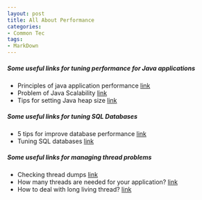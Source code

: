 ```yaml
---
layout: post
title: All About Performance
categories:
- Common Tec
tags:
- MarkDown
---
```


##### Some useful links for tuning performance for Java applications
* Principles of java application performance [link](http://www.cubrid.org/blog/dev-platform/the-principles-of-java-application-performance-tuning/)
* Problem of Java Scalability [link](http://www.javaworld.com/article/2078731/java-platform/jvm-performance-optimization--part-5--is-java-scalability-an-oxymoron-.html)
* Tips for setting Java heap size [link](http://javarevisited.blogspot.ie/2011/05/java-heap-space-memory-size-jvm.html)

##### Some useful links for tuning SQL Databases
* 5 tips for improve database performance [link](https://blog.ruxit.com/five-easy-steps-improve-database-performance/)
* Tuning SQL databases [link](https://www.toptal.com/sql/sql-database-tuning-for-developers)


##### Some useful links for managing thread problems
* Checking thread dumps [link](http://javarevisited.blogspot.ie/2011/07/java-debugging-tutorial-example-tips.html)
* How many threads are needed for your application? [link](http://unix.stackexchange.com/questions/80424/why-using-more-threads-makes-it-slower-than-using-less-threads)
* How to deal with long living thread? [link](http://stackoverflow.com/questions/5987296/long-living-threads-in-java-ee)

